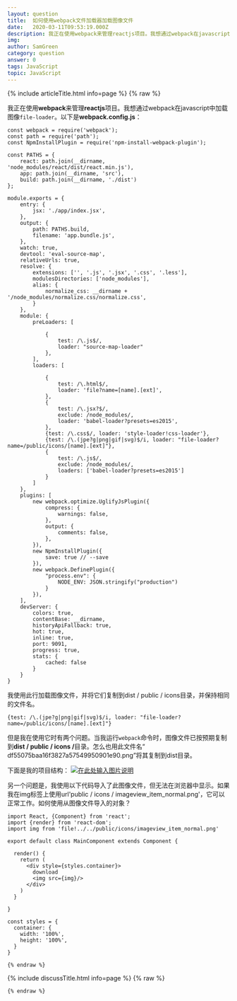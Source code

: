 ```yaml
---
layout: question
title:  如何使用webpack文件加载器加载图像文件
date:   2020-03-11T09:53:19.000Z
description: 我正在使用webpack来管理reactjs项目。我想通过webpack在javascript中加载图像file-loader。以下是webpack.co...
img: 
author: SamGreen
category: question
answer: 0
tags: JavaScript
topic: JavaScript
---
```

<div class="article-root">
  <div class="article">
    {% include articleTitle.html info=page %}
    {% raw %}
    <div class="article-content"><p><font style="vertical-align: inherit;"><font style="vertical-align: inherit;">我正在使用</font></font><strong><font style="vertical-align: inherit;"><font style="vertical-align: inherit;">webpack</font></font></strong><font style="vertical-align: inherit;"><font style="vertical-align: inherit;">来管理</font></font><strong><font style="vertical-align: inherit;"><font style="vertical-align: inherit;">reactjs</font></font></strong><font style="vertical-align: inherit;"><font style="vertical-align: inherit;">项目。</font><font style="vertical-align: inherit;">我想通过webpack在javascript中加载图像</font></font><code>file-loader</code><font style="vertical-align: inherit;"><font style="vertical-align: inherit;">。</font><font style="vertical-align: inherit;">以下是</font></font><strong><font style="vertical-align: inherit;"><font style="vertical-align: inherit;">webpack.config.js</font></font></strong><font style="vertical-align: inherit;"><font style="vertical-align: inherit;">：</font></font></p>

<pre><code>const webpack = require('webpack');<font></font>
const path = require('path');<font></font>
const NpmInstallPlugin = require('npm-install-webpack-plugin');<font></font>
<font></font>
const PATHS = {<font></font>
    react: path.join(__dirname, 'node_modules/react/dist/react.min.js'),<font></font>
    app: path.join(__dirname, 'src'),<font></font>
    build: path.join(__dirname, './dist')<font></font>
};<font></font>
<font></font>
module.exports = {<font></font>
    entry: {<font></font>
        jsx: './app/index.jsx',<font></font>
    },<font></font>
    output: {<font></font>
        path: PATHS.build,<font></font>
        filename: 'app.bundle.js',<font></font>
    },<font></font>
    watch: true,<font></font>
    devtool: 'eval-source-map',<font></font>
    relativeUrls: true,<font></font>
    resolve: {<font></font>
        extensions: ['', '.js', '.jsx', '.css', '.less'],<font></font>
        modulesDirectories: ['node_modules'],<font></font>
        alias: {<font></font>
            normalize_css: __dirname + '/node_modules/normalize.css/normalize.css',<font></font>
        }<font></font>
    },<font></font>
    module: {<font></font>
        preLoaders: [<font></font>
<font></font>
            {<font></font>
                test: /\.js$/,<font></font>
                loader: "source-map-loader"<font></font>
            },<font></font>
        ],<font></font>
        loaders: [<font></font>
<font></font>
            {<font></font>
                test: /\.html$/,<font></font>
                loader: 'file?name=[name].[ext]',<font></font>
            },<font></font>
            {<font></font>
                test: /\.jsx?$/,<font></font>
                exclude: /node_modules/,<font></font>
                loader: 'babel-loader?presets=es2015',<font></font>
            },<font></font>
            {test: /\.css$/, loader: 'style-loader!css-loader'},<font></font>
            {test: /\.(jpe?g|png|gif|svg)$/i, loader: "file-loader?name=/public/icons/[name].[ext]"},<font></font>
            {<font></font>
                test: /\.js$/,<font></font>
                exclude: /node_modules/,<font></font>
                loaders: ['babel-loader?presets=es2015']<font></font>
            }<font></font>
        ]<font></font>
    },<font></font>
    plugins: [<font></font>
        new webpack.optimize.UglifyJsPlugin({<font></font>
            compress: {<font></font>
                warnings: false,<font></font>
            },<font></font>
            output: {<font></font>
                comments: false,<font></font>
            },<font></font>
        }),<font></font>
        new NpmInstallPlugin({<font></font>
            save: true // --save<font></font>
        }),<font></font>
        new webpack.DefinePlugin({<font></font>
            "process.env": {<font></font>
                NODE_ENV: JSON.stringify("production")<font></font>
            }<font></font>
        }),<font></font>
    ],<font></font>
    devServer: {<font></font>
        colors: true,<font></font>
        contentBase: __dirname,<font></font>
        historyApiFallback: true,<font></font>
        hot: true,<font></font>
        inline: true,<font></font>
        port: 9091,<font></font>
        progress: true,<font></font>
        stats: {<font></font>
            cached: false<font></font>
        }<font></font>
    }<font></font>
}<font></font>
</code></pre>

<p><font style="vertical-align: inherit;"><font style="vertical-align: inherit;">我使用此行加载图像文件，并将它们复制到dist / public / icons目录，并保持相同的文件名。</font></font></p>

<pre><code>{test: /\.(jpe?g|png|gif|svg)$/i, loader: "file-loader?name=/public/icons/[name].[ext]"}
</code></pre>

<p><font style="vertical-align: inherit;"><font style="vertical-align: inherit;">但是我在使用它时有两个问题。</font><font style="vertical-align: inherit;">当我运行</font></font><code>webpack</code><font style="vertical-align: inherit;"><font style="vertical-align: inherit;">命令时，图像文件已</font><font style="vertical-align: inherit;">按预期</font><font style="vertical-align: inherit;">复制到</font></font><strong><font style="vertical-align: inherit;"><font style="vertical-align: inherit;">dist / public / icons /</font></font></strong><font style="vertical-align: inherit;"><font style="vertical-align: inherit;">目录。</font><font style="vertical-align: inherit;">怎么也用此文件名“ df55075baa16f3827a57549950901e90.png”将其复制到dist目录。</font></font></p>

<p><font style="vertical-align: inherit;"><font style="vertical-align: inherit;">下面是我的项目结构：
</font></font><a href="https://www.samyoc.com//uploads/users/9654/images/thumbnails/1583920398581.png" data-src="https://www.samyoc.com//uploads/users/9654/images/1583920398581.png" rel="noreferrer"><img src="https://i.stack.imgur.com/cKom9.png" alt="在此处输入图片说明"></a></p>

<p><font style="vertical-align: inherit;"><font style="vertical-align: inherit;">另一个问题是，我使用以下代码导入了此图像文件，但无法在浏览器中显示。</font><font style="vertical-align: inherit;">如果我在img标签上使用url'public / icons / imageview_item_normal.png'，它可以正常工作。</font><font style="vertical-align: inherit;">如何使用从图像文件导入的对象？</font></font></p>

<pre><code>import React, {Component} from 'react';<font></font>
import {render} from 'react-dom';<font></font>
import img from 'file!../../public/icons/imageview_item_normal.png'<font></font>
<font></font>
export default class MainComponent extends Component {<font></font>
<font></font>
  render() {<font></font>
    return (<font></font>
      &lt;div style={styles.container}&gt;<font></font>
        download<font></font>
        &lt;img src={img}/&gt;<font></font>
      &lt;/div&gt;<font></font>
    )<font></font>
  }<font></font>
<font></font>
}<font></font>
<font></font>
const styles = {<font></font>
  container: {<font></font>
    width: '100%',<font></font>
    height: '100%',<font></font>
  }<font></font>
}<font></font>
</code></pre></div>
    {% endraw %}
  </div>

  <div class="discuss-wrapper">
    {% include discussTitle.html info=page %}
    {% raw %}
    
    {% endraw %}
  </div>
<div>
